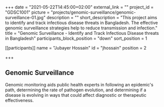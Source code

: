 +++
date = "2021-05-22T14:45:00+02:00"
external_link = ""
project_id = "GDSC1001"
picture = "projects/genomic-surveillance/genomic-surveillance-01.jpg"
description = ""
short_description = "This project aims to identify and track infectious disease threats in Bangladesh. The effective genomic surveillance strategies help to reduce transmission and infection."
title = "Genomic Surveillance - Identify and Track Infectious Disease threats in Bangladesh"
participants_block_position = "down"
sort_position = 1


[[participants]]
    name = "Jubayer Hossain"
    id = "jhossain"
    position = 2

+++

<!-- <img src="/img/projects/dengue-genomic-survilence/dengue.jpg" width="1200px" height="500px"> -->


## Genomic Surveillance
Genomic monitoring aids public health experts in following an epidemic's path, determining the rate of pathogen evolution, and determining if a disease is evolving in ways that could affect diagnostic or therapeutic effectiveness.


 
<!--{{< figure src="/img/projects/park-by-ai/robot.jpg" title="The robot that was used in the current study." width="400px" >}}<!--

